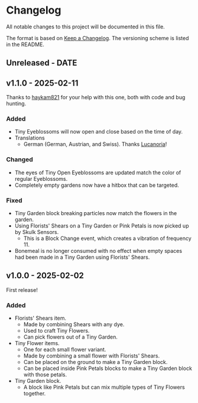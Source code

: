 # Changelog

All notable changes to this project will be documented in this file.

The format is based on [Keep a Changelog](https://keepachangelog.com/en/1.0.0/).
The versioning scheme is listed in the README.

<!-- ### Known Issues -->
<!-- ### Added -->
<!-- ### Updated -->
<!-- ### Changed -->
<!-- ### Deprecated -->
<!-- ### Removed -->
<!-- ### Fixed -->
<!-- ### Security -->

## Unreleased - DATE

## v1.1.0 - 2025-02-11

Thanks to [haykam821](https://github.com/haykam821) for your help with this one, both with code and bug hunting.

### Added

- Tiny Eyeblossoms will now open and close based on the time of day.
- Translations
  - German (German, Austrian, and Swiss). Thanks [Lucanoria](https://github.com/Lucanoria)!

### Changed

- The eyes of Tiny Open Eyeblossoms are updated match the color of regular Eyeblossoms.
- Completely empty gardens now have a hitbox that can be targeted.

### Fixed

- Tiny Garden block breaking particles now match the flowers in the garden.
- Using Florists' Shears on a Tiny Garden or Pink Petals is now picked up by Skulk Sensors.
  - This is a Block Change event, which creates a vibration of frequency 11.
- Bonemeal is no longer consumed with no effect when empty spaces had been made in a Tiny Garden using Florists' Shears.

## v1.0.0 - 2025-02-02

First release!

### Added

- Florists' Shears item.
  - Made by combining Shears with any dye.
  - Used to craft Tiny Flowers.
  - Can pick flowers out of a Tiny Garden.
- Tiny Flower items.
  - One for each small flower variant.
  - Made by combining a small flower with Florists' Shears.
  - Can be placed on the ground to make a Tiny Garden block.
  - Can be placed inside Pink Petals blocks to make a Tiny Garden block with those petals.
- Tiny Garden block.
  - A block like Pink Petals but can mix multiple types of Tiny Flowers together.

